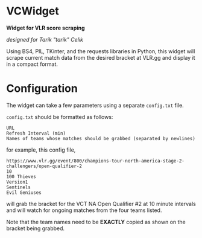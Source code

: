 # VCWidget
**Widget for VLR score scraping**

*designed for Tarik "tarik" Celik*

Using BS4, PIL, TKinter, and the requests libraries in Python, this widget will scrape current match data from the desired bracket at VLR.gg and display it in a compact format.

# Configuration
The widget can take a few parameters using a separate `config.txt` file.

`config.txt` should be formatted as follows:
```
URL
Refresh Interval (min)
Names of teams whose matches should be grabbed (separated by newlines)
```
for example, this config file,
```
https://www.vlr.gg/event/800/champions-tour-north-america-stage-2-challengers/open-qualifier-2
10
100 Thieves
Version1
Sentinels
Evil Geniuses
```
will grab the bracket for the VCT NA Open Qualifier #2 at 10 minute intervals and will watch for ongoing matches from the four teams listed.

Note that the team names need to be **EXACTLY** copied as shown on the bracket being grabbed.
